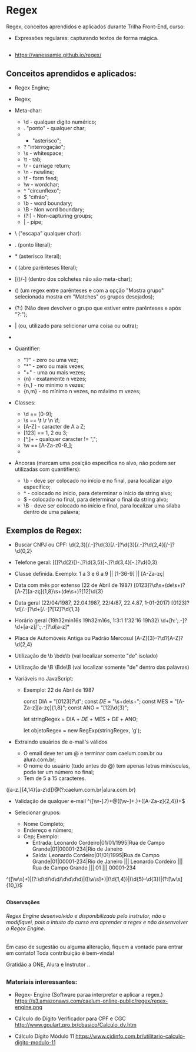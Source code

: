 # Regex

Regex, conceitos aprendidos e aplicados durante Trilha Front-End, curso:
- Expressões regulares: capturando textos de forma mágica.

##

- https://vanessamie.github.io/regex/

##

## Conceitos aprendidos e aplicados:

- Regex Engine;
- Regex;
- Meta-char:
  - \d - qualquer dígito numérico;
  - . "ponto" - qualquer char;
  - * "asterisco";
  - ? "interrogação";
  - \s - whitespace;
  - \t - tab;
  - \r - carriage return;
  - \n - newline;
  - \f - form feed;
  - \w - wordchar;
  - ^ "circunflexo";
  - $ "cifrão";
  - \b - word boundary;
  - \B - Non word boundary;
  - (?:) - Non-capturing groups;
  - | - pipe;


- \ ("escapa" qualquer char):
- \. (ponto literal);
- \* (asterisco literal);
- \( (abre parênteses literal);
- [()\/-] (dentro dos colchetes não são meta-char);
- () (um regex entre parênteses e com a opção "Mostra grupo" selecionada mostra em "Matches" os grupos desejados);
- (?:) (Não deve devolver o grupo que estiver entre parênteses e após "?:");
- | (ou, utilizado para selicionar uma coisa ou outra);
- 


- Quantifier:
  - "?" - zero ou uma vez;
  - "*" - zero ou mais vezes;
  - "+" - uma ou mais vezes;
  - {n} - exatamente n vezes;
  - {n,} - no mínimo n vezes;
  - {n,m} - no mínimo n vezes, no máximo m vezes;


- Classes:
  - \d == [0-9];
  - \s == \t \r \n \f;
  - [A-Z] - caracter de A a Z;
  - [123] == 1, 2 ou 3;
  - [^,]+ - qualquer caracter != ",";
  - \w == [A-Za-z0-9_];
  - 


- Âncoras (marcam uma posição específica no alvo, não podem ser utilizadas com quantifiers):
  - \b - deve ser colocado no início e no final, para localizar algo específico;
  - ^ - colocado no início, para determinar o início da string alvo;
  - $ - colocado no final, para determinar o final da string alvo;
  - \B - deve ser colocado no início e final, para localizar uma sílaba dentro de uma palavra;


##

## Exemplos de Regex:

- Buscar CNPJ ou CPF:
\d{2,3}[\/.-]?\d{3}[\/.-]?\d{3}[\/.-]?\d{2,4}[\/-]?\d{0,2}


- Telefone geral:
[(]?\d{2}[)-.]?\d{3,5}[-.]?\d{3,4}[-.]?\d{0,3}


- Classe definida. Exemplo: 1 a 3 e 6 a 9 ||
[1-36-9] || [A-Za-zç]


- Data com mês por extenso (22 de Abril de 1987)
[0123]?\d\s+(de\s+)?[A-Z][a-zç]{1,8}\s+(de\s+)?[12]\d{3}


- Data geral (22/04/1987, 22.04.1987, 22/4/87, 22.4.87, 1-01-2017)
[0123]?\d[\/.-]?\d+[\/.-]?[12]?\d{1,3}


- Horário geral (19h32min16s 19h32m16s, 1:3:1 1'32'16 19h32)
\d+[h:';.-]?\d+[a-z]*[':;.-]?\d*[a-z]*


- Placa de Automóveis Antiga ou Padrão Mercosul
[A-Z]{3}-?\d?[A-Z]?\d{2,4}


- Utilização de \b
\bde\b (vai localizar somente "de" isolado)


- Utilização de \B
\Bde\B (vai localizar somente "de" dentro das palavras)


- Variáveis no JavaScript:
  - Exemplo: 22 de Abril de 1987
  
    const DIA  = "[0123]?\d"; 
    const _DE_ = "\s+de\s+";
    const MES  = "[A-Za-z][a-zç]{1,8}";
    const ANO  = "[12]\d{3}";

    let stringRegex = DIA + _DE_ +  MES + _DE_ + ANO;

    let objetoRegex  = new RegExp(stringRegex, 'g');


- Extraindo usuários de e-mail's válidos
  - O email deve ter um @ e terminar com caelum.com.br ou alura.com.br;
  - O nome do usuário (tudo antes do @) tem apenas letras minúsculas, pode ter um número no final;
  - Tem de 5 a 15 caracteres.

([a-z.]{4,14}[a-z\d])@(?:caelum.com.br|alura.com.br)

- Validação de qualquer e-mail
^([\w-]\.?)+@([\w-]+\.)+([A-Za-z]{2,4})+$


- Selecionar grupos:
  - Nome Completo;
  - Endereço e número;
  - Cep;
  Exemplo:
    - Entrada: Leonardo Cordeiro|01/01/1995|Rua de Campo Grande|01|00001-234|Rio de Janeiro
    - Saída: Leonardo Cordeiro|01/01/1995|Rua de Campo Grande|01|00001-234|Rio de Janeiro ||| Leonardo Cordeiro ||| Rua de Campo Grande ||| 01 ||| 00001-234

^([\w\s]+)\|(?:\d\d\/\d\d\/\d\d\d\d)\|([\w\s]+)\|(\d{1,4})\|(\d{5}-\d{3})\|(?:[\w\s]{10,})$




##

#### Observações

###### Regex Engine desenvolvido e disponibilizado pelo instrutor, não o modifiquei, pois o intuito do curso era aprender a regex e não desenvolver o Regex Engine.

Em caso de sugestão ou alguma alteração, fiquem a vontade para entrar em contato! Toda contribuição é bem-vinda!

Gratidão a ONE, Alura e Instrutor ..

##

### Materiais interessantes:

- Regex- Engine
(Software paraa interpretar e aplicar a regex.)
https://s3.amazonaws.com/caelum-online-public/regex/regex-engine.png

- Cálculo do Dígito Verificador para CPF e CGC
http://www.goulart.pro.br/cbasico/Calculo_dv.htm

- Cálculo Dígito Módulo 11
https://www.cjdinfo.com.br/utilitario-calculo-digito-modulo-11



